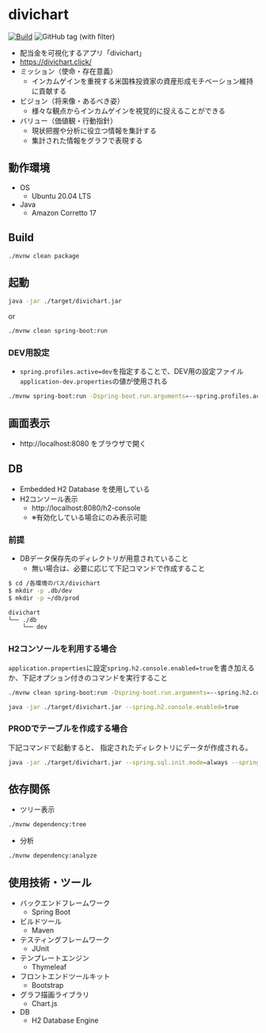 # divichart
[![Build](https://github.com/TakuyaFukumura/divichart/actions/workflows/build.yml/badge.svg)](https://github.com/TakuyaFukumura/divichart/actions/workflows/build.yml)
![GitHub tag (with filter)](https://img.shields.io/github/v/tag/TakuyaFukumura/divichart)

- 配当金を可視化するアプリ「divichart」
- https://divichart.click/
- ミッション（使命・存在意義）
  - インカムゲインを重視する米国株投資家の資産形成モチベーション維持に貢献する
- ビジョン（将来像・あるべき姿）
  - 様々な観点からインカムゲインを視覚的に捉えることができる
- バリュー（価値観・行動指針）
  - 現状把握や分析に役立つ情報を集計する
  - 集計された情報をグラフで表現する

## 動作環境
- OS
  - Ubuntu 20.04 LTS
- Java
  - Amazon Corretto 17

## Build
```bash
./mvnw clean package
```

## 起動
```bash
java -jar ./target/divichart.jar
```
or
```bash
./mvnw clean spring-boot:run
```
### DEV用設定
- `spring.profiles.active=dev`を指定することで、DEV用の設定ファイル`application-dev.properties`の値が使用される
```bash
./mvnw spring-boot:run -Dspring-boot.run.arguments=--spring.profiles.active=dev
```

## 画面表示
- http://localhost:8080 をブラウザで開く

## DB
- Embedded H2 Database を使用している
- H2コンソール表示
  - http://localhost:8080/h2-console
  - ※有効化している場合にのみ表示可能
### 前提
- DBデータ保存先のディレクトリが用意されていること
  - 無い場合は、必要に応じて下記コマンドで作成すること
```bash
$ cd /各環境のパス/divichart
$ mkdir -p .db/dev
$ mkdir -p ~/db/prod

divichart
└── ./db
    └── dev
```
### H2コンソールを利用する場合
`application.properties`に設定`spring.h2.console.enabled=true`を書き加えるか、下記オプション付きのコマンドを実行すること
```bash
./mvnw clean spring-boot:run -Dspring-boot.run.arguments=--spring.h2.console.enabled=true
```
```bash
java -jar ./target/divichart.jar --spring.h2.console.enabled=true
```
### PRODでテーブルを作成する場合
下記コマンドで起動すると、
指定されたディレクトリにデータが作成される。
```bash
java -jar ./target/divichart.jar --spring.sql.init.mode=always --spring.sql.init.schema-locations=classpath:./sql/schema.sql
```

## 依存関係
- ツリー表示
```bash
./mvnw dependency:tree
```
- 分析
```bash
./mvnw dependency:analyze
```

## 使用技術・ツール
- バックエンドフレームワーク
  - Spring Boot
- ビルドツール
  - Maven
- テスティングフレームワーク
  - JUnit
- テンプレートエンジン
  - Thymeleaf
- フロントエンドツールキット
  - Bootstrap
- グラフ描画ライブラリ
  - Chart.js
- DB
  - H2 Database Engine
